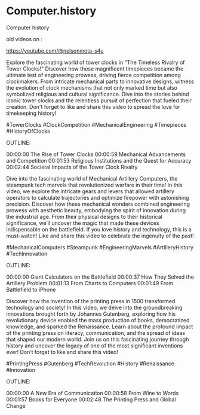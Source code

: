 # Computer.history
Computer history 


old videos on :

https://youtube.com/@nelsonmota-s4u

Explore the fascinating world of tower clocks in "The Timeless Rivalry of Tower Clocks!" Discover how these magnificent timepieces became the ultimate test of engineering prowess, driving fierce competition among clockmakers. From intricate mechanical parts to innovative designs, witness the evolution of clock mechanisms that not only marked time but also symbolized religious and cultural significance. Dive into the stories behind iconic tower clocks and the relentless pursuit of perfection that fueled their creation. Don't forget to like and share this video to spread the love for timekeeping history! 

#TowerClocks #ClockCompetition #MechanicalEngineering #Timepieces #HistoryOfClocks

OUTLINE: 

00:00:00 The Rise of Tower Clocks
00:00:59 Mechanical Advancements and Competition
00:01:53 Religious Institutions and the Quest for Accuracy
00:02:44 Societal Impacts of the Tower Clock Rivalry

Dive into the fascinating world of Mechanical Artillery Computers, the steampunk tech marvels that revolutionized warfare in their time! In this video, we explore the intricate gears and levers that allowed artillery operators to calculate trajectories and optimize firepower with astonishing precision. Discover how these mechanical wonders combined engineering prowess with aesthetic beauty, embodying the spirit of innovation during the industrial age. From their physical designs to their historical significance, we’ll uncover the magic that made these devices indispensable on the battlefield. If you love history and technology, this is a must-watch! Like and share this video to celebrate the ingenuity of the past! 

#MechanicalComputers #Steampunk #EngineeringMarvels #ArtilleryHistory #TechInnovation

OUTLINE: 

00:00:00 Giant Calculators on the Battlefield
00:00:37 How They Solved the Artillery Problem
00:01:13 From Charts to Computers
00:01:49 From Battlefield to iPhone

Discover how the invention of the printing press in 1500 transformed technology and society! In this video, we delve into the groundbreaking innovations brought forth by Johannes Gutenberg, exploring how his revolutionary device enabled the mass production of books, democratized knowledge, and sparked the Renaissance. Learn about the profound impact of the printing press on literacy, communication, and the spread of ideas that shaped our modern world. Join us on this fascinating journey through history and uncover the legacy of one of the most significant inventions ever! Don’t forget to like and share this video! 

#PrintingPress #Gutenberg #TechRevolution #History #Renaissance #Innovation

OUTLINE: 

00:00:00 A New Era of Communication
00:00:58 From Wine to Words
00:01:57 Books for Everyone
00:02:48 The Printing Press and Global Change
